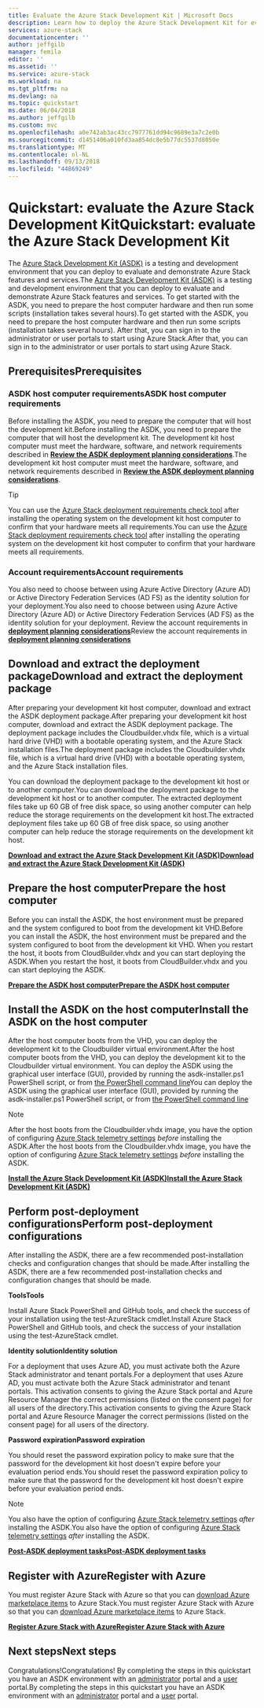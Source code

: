 ```yaml
---
title: Evaluate the Azure Stack Development Kit | Microsoft Docs
description: Learn how to deploy the Azure Stack Development Kit for evaluation purposes.
services: azure-stack
documentationcenter: ''
author: jeffgilb
manager: femila
editor: ''
ms.assetid: ''
ms.service: azure-stack
ms.workload: na
ms.tgt_pltfrm: na
ms.devlang: na
ms.topic: quickstart
ms.date: 06/04/2018
ms.author: jeffgilb
ms.custom: mvc
ms.openlocfilehash: a0e742ab3ac43cc7977761dd94c9689e3a7c2e0b
ms.sourcegitcommit: d1451406a010fd3aa854dc8e5b77dc5537d8050e
ms.translationtype: MT
ms.contentlocale: nl-NL
ms.lasthandoff: 09/13/2018
ms.locfileid: "44869249"
---
```

# <a name="quickstart-evaluate-the-azure-stack-development-kit"></a><span data-ttu-id="49ae9-103">Quickstart: evaluate the Azure Stack Development Kit</span><span class="sxs-lookup"><span data-stu-id="49ae9-103">Quickstart: evaluate the Azure Stack Development Kit</span></span>

<span data-ttu-id="49ae9-104">The [Azure Stack Development Kit (ASDK)](.\asdk\asdk-what-is.md) is a testing and development environment that you can deploy to evaluate and demonstrate Azure Stack features and services.</span><span class="sxs-lookup"><span data-stu-id="49ae9-104">The [Azure Stack Development Kit (ASDK)](.\asdk\asdk-what-is.md) is a testing and development environment that you can deploy to evaluate and demonstrate Azure Stack features and services.</span></span> <span data-ttu-id="49ae9-105">To get started with the ASDK, you need to prepare the host computer hardware and then run some scripts (installation takes several hours).</span><span class="sxs-lookup"><span data-stu-id="49ae9-105">To get started with the ASDK, you need to prepare the host computer hardware and then run some scripts (installation takes several hours).</span></span> <span data-ttu-id="49ae9-106">After that, you can sign in to the administrator or user portals to start using Azure Stack.</span><span class="sxs-lookup"><span data-stu-id="49ae9-106">After that, you can sign in to the administrator or user portals to start using Azure Stack.</span></span>

## <a name="prerequisites"></a><span data-ttu-id="49ae9-107">Prerequisites</span><span class="sxs-lookup"><span data-stu-id="49ae9-107">Prerequisites</span></span>

### <a name="asdk-host-computer-requirements"></a><span data-ttu-id="49ae9-108">ASDK host computer requirements</span><span class="sxs-lookup"><span data-stu-id="49ae9-108">ASDK host computer requirements</span></span>

<span data-ttu-id="49ae9-109">Before installing the ASDK, you need to prepare the computer that will host the development kit.</span><span class="sxs-lookup"><span data-stu-id="49ae9-109">Before installing the ASDK, you need to prepare the computer that will host the development kit.</span></span> <span data-ttu-id="49ae9-110">The development kit host computer must meet the hardware, software, and network requirements described in **[Review the ASDK deployment planning considerations](.\asdk\asdk-deploy-considerations.md)**.</span><span class="sxs-lookup"><span data-stu-id="49ae9-110">The development kit host computer must meet the hardware, software, and network requirements described in **[Review the ASDK deployment planning considerations](.\asdk\asdk-deploy-considerations.md)**.</span></span>

> [!TIP]
> <span data-ttu-id="49ae9-111">You can use the [Azure Stack deployment requirements check tool](https://gallery.technet.microsoft.com/Deployment-Checker-for-50e0f51b) after installing the operating system on the development kit host computer to confirm that your hardware meets all requirements.</span><span class="sxs-lookup"><span data-stu-id="49ae9-111">You can use the [Azure Stack deployment requirements check tool](https://gallery.technet.microsoft.com/Deployment-Checker-for-50e0f51b) after installing the operating system on the development kit host computer to confirm that your hardware meets all requirements.</span></span>

### <a name="account-requirements"></a><span data-ttu-id="49ae9-112">Account requirements</span><span class="sxs-lookup"><span data-stu-id="49ae9-112">Account requirements</span></span>

<span data-ttu-id="49ae9-113">You also need to choose between using Azure Active Directory (Azure AD) or Active Directory Federation Services (AD FS) as the identity solution for your deployment.</span><span class="sxs-lookup"><span data-stu-id="49ae9-113">You also need to choose between using Azure Active Directory (Azure AD) or Active Directory Federation Services (AD FS) as the identity solution for your deployment.</span></span> <span data-ttu-id="49ae9-114">Review the account requirements in **[deployment planning considerations](.\asdk\asdk-deploy-considerations.md#account-requirements)**</span><span class="sxs-lookup"><span data-stu-id="49ae9-114">Review the account requirements in **[deployment planning considerations](.\asdk\asdk-deploy-considerations.md#account-requirements)**</span></span>

## <a name="download-and-extract-the-deployment-package"></a><span data-ttu-id="49ae9-115">Download and extract the deployment package</span><span class="sxs-lookup"><span data-stu-id="49ae9-115">Download and extract the deployment package</span></span>

<span data-ttu-id="49ae9-116">After preparing your development kit host computer, download and extract the ASDK deployment package.</span><span class="sxs-lookup"><span data-stu-id="49ae9-116">After preparing your development kit host computer, download and extract the ASDK deployment package.</span></span> <span data-ttu-id="49ae9-117">The deployment package includes the Cloudbuilder.vhdx file, which is a virtual hard drive (VHD) with a bootable operating system, and the Azure Stack installation files.</span><span class="sxs-lookup"><span data-stu-id="49ae9-117">The deployment package includes the Cloudbuilder.vhdx file, which is a virtual hard drive (VHD) with a bootable operating system, and the Azure Stack installation files.</span></span>

<span data-ttu-id="49ae9-118">You can download the deployment package to the development kit host or to another computer.</span><span class="sxs-lookup"><span data-stu-id="49ae9-118">You can download the deployment package to the development kit host or to another computer.</span></span> <span data-ttu-id="49ae9-119">The extracted deployment files take up 60 GB of free disk space, so using another computer can help reduce the storage requirements on the development kit host.</span><span class="sxs-lookup"><span data-stu-id="49ae9-119">The extracted deployment files take up 60 GB of free disk space, so using another computer can help reduce the storage requirements on the development kit host.</span></span>

<span data-ttu-id="49ae9-120">**[Download and extract the Azure Stack Development Kit (ASDK)](.\asdk\asdk-download.md)**</span><span class="sxs-lookup"><span data-stu-id="49ae9-120">**[Download and extract the Azure Stack Development Kit (ASDK)](.\asdk\asdk-download.md)**</span></span>

## <a name="prepare-the-host-computer"></a><span data-ttu-id="49ae9-121">Prepare the host computer</span><span class="sxs-lookup"><span data-stu-id="49ae9-121">Prepare the host computer</span></span>

<span data-ttu-id="49ae9-122">Before you can install the ASDK, the host environment must be prepared and the system configured to boot from the development kit VHD.</span><span class="sxs-lookup"><span data-stu-id="49ae9-122">Before you can install the ASDK, the host environment must be prepared and the system configured to boot from the development kit VHD.</span></span> <span data-ttu-id="49ae9-123">When you restart the host, it boots from CloudBuilder.vhdx and you can start deploying the ASDK.</span><span class="sxs-lookup"><span data-stu-id="49ae9-123">When you restart the host, it boots from CloudBuilder.vhdx and you can start deploying the ASDK.</span></span>

<span data-ttu-id="49ae9-124">**[Prepare the ASDK host computer](.\asdk\asdk-prepare-host.md)**</span><span class="sxs-lookup"><span data-stu-id="49ae9-124">**[Prepare the ASDK host computer](.\asdk\asdk-prepare-host.md)**</span></span>

## <a name="install-the-asdk-on-the-host-computer"></a><span data-ttu-id="49ae9-125">Install the ASDK on the host computer</span><span class="sxs-lookup"><span data-stu-id="49ae9-125">Install the ASDK on the host computer</span></span>

<span data-ttu-id="49ae9-126">After the host computer boots from the VHD, you can deploy the development kit to the Cloudbuilder virtual environment.</span><span class="sxs-lookup"><span data-stu-id="49ae9-126">After the host computer boots from the VHD, you can deploy the development kit to the Cloudbuilder virtual environment.</span></span> <span data-ttu-id="49ae9-127">You can deploy the ASDK using the graphical user interface (GUI), provided by running the asdk-installer.ps1 PowerShell script, or from [the PowerShell command line](.\asdk\asdk-deploy-powershell.md)</span><span class="sxs-lookup"><span data-stu-id="49ae9-127">You can deploy the ASDK using the graphical user interface (GUI), provided by running the asdk-installer.ps1 PowerShell script, or from [the PowerShell command line](.\asdk\asdk-deploy-powershell.md)</span></span>

> [!NOTE]
> <span data-ttu-id="49ae9-128">After the host boots from the Cloudbuilder.vhdx image, you have the option of configuring [Azure Stack telemetry settings](.\asdk\asdk-telemetry.md#set-telemetry-level-in-the-windows-registry) *before* installing the ASDK.</span><span class="sxs-lookup"><span data-stu-id="49ae9-128">After the host boots from the Cloudbuilder.vhdx image, you have the option of configuring [Azure Stack telemetry settings](.\asdk\asdk-telemetry.md#set-telemetry-level-in-the-windows-registry) *before* installing the ASDK.</span></span>

<span data-ttu-id="49ae9-129">**[Install the Azure Stack Development Kit (ASDK)](.\asdk\asdk-install.md)**</span><span class="sxs-lookup"><span data-stu-id="49ae9-129">**[Install the Azure Stack Development Kit (ASDK)](.\asdk\asdk-install.md)**</span></span>

## <a name="perform-post-deployment-configurations"></a><span data-ttu-id="49ae9-130">Perform post-deployment configurations</span><span class="sxs-lookup"><span data-stu-id="49ae9-130">Perform post-deployment configurations</span></span>

<span data-ttu-id="49ae9-131">After installing the ASDK, there are a few recommended post-installation checks and configuration changes that should be made.</span><span class="sxs-lookup"><span data-stu-id="49ae9-131">After installing the ASDK, there are a few recommended post-installation checks and configuration changes that should be made.</span></span>

<span data-ttu-id="49ae9-132">**Tools**</span><span class="sxs-lookup"><span data-stu-id="49ae9-132">**Tools**</span></span>

<span data-ttu-id="49ae9-133">Install Azure Stack PowerShell and GitHub tools, and check the success of your installation using the test-AzureStack cmdlet.</span><span class="sxs-lookup"><span data-stu-id="49ae9-133">Install Azure Stack PowerShell and GitHub tools, and check the success of your installation using the test-AzureStack cmdlet.</span></span>

<span data-ttu-id="49ae9-134">**Identity solution**</span><span class="sxs-lookup"><span data-stu-id="49ae9-134">**Identity solution**</span></span>

<span data-ttu-id="49ae9-135">For a deployment that uses Azure AD, you must activate both the Azure Stack administrator and tenant portals.</span><span class="sxs-lookup"><span data-stu-id="49ae9-135">For a deployment that uses Azure AD, you must activate both the Azure Stack administrator and tenant portals.</span></span> <span data-ttu-id="49ae9-136">This activation consents to giving the Azure Stack portal and Azure Resource Manager the correct permissions (listed on the consent page) for all users of the directory.</span><span class="sxs-lookup"><span data-stu-id="49ae9-136">This activation consents to giving the Azure Stack portal and Azure Resource Manager the correct permissions (listed on the consent page) for all users of the directory.</span></span>

<span data-ttu-id="49ae9-137">**Password expiration**</span><span class="sxs-lookup"><span data-stu-id="49ae9-137">**Password expiration**</span></span>

<span data-ttu-id="49ae9-138">You should reset the password expiration policy to make sure that the password for the development kit host doesn't expire before your evaluation period ends.</span><span class="sxs-lookup"><span data-stu-id="49ae9-138">You should reset the password expiration policy to make sure that the password for the development kit host doesn't expire before your evaluation period ends.</span></span>

> [!NOTE]
> <span data-ttu-id="49ae9-139">You also have the option of configuring [Azure Stack telemetry settings](.\asdk\asdk-telemetry.md#enable-or-disable-telemetry-after-deployment) *after* installing the ASDK.</span><span class="sxs-lookup"><span data-stu-id="49ae9-139">You also have the option of configuring [Azure Stack telemetry settings](.\asdk\asdk-telemetry.md#enable-or-disable-telemetry-after-deployment) *after* installing the ASDK.</span></span>

<span data-ttu-id="49ae9-140">**[Post-ASDK deployment tasks](.\asdk\asdk-post-deploy.md)**</span><span class="sxs-lookup"><span data-stu-id="49ae9-140">**[Post-ASDK deployment tasks](.\asdk\asdk-post-deploy.md)**</span></span>

## <a name="register-with-azure"></a><span data-ttu-id="49ae9-141">Register with Azure</span><span class="sxs-lookup"><span data-stu-id="49ae9-141">Register with Azure</span></span>

<span data-ttu-id="49ae9-142">You must register Azure Stack with Azure so that you can [download Azure marketplace items](.\asdk\asdk-marketplace-item.md) to Azure Stack.</span><span class="sxs-lookup"><span data-stu-id="49ae9-142">You must register Azure Stack with Azure so that you can [download Azure marketplace items](.\asdk\asdk-marketplace-item.md) to Azure Stack.</span></span>

<span data-ttu-id="49ae9-143">**[Register Azure Stack with Azure](.\asdk\asdk-register.md)**</span><span class="sxs-lookup"><span data-stu-id="49ae9-143">**[Register Azure Stack with Azure](.\asdk\asdk-register.md)**</span></span>

## <a name="next-steps"></a><span data-ttu-id="49ae9-144">Next steps</span><span class="sxs-lookup"><span data-stu-id="49ae9-144">Next steps</span></span>

<span data-ttu-id="49ae9-145">Congratulations!</span><span class="sxs-lookup"><span data-stu-id="49ae9-145">Congratulations!</span></span> <span data-ttu-id="49ae9-146">By completing the steps in this quickstart you have an ASDK environment with an [administrator](https://adminportal.local.azurestack.external) portal and a [user](https://portal.local.azurestack.external) portal.</span><span class="sxs-lookup"><span data-stu-id="49ae9-146">By completing the steps in this quickstart you have an ASDK environment with an [administrator](https://adminportal.local.azurestack.external) portal and a [user](https://portal.local.azurestack.external) portal.</span></span>
